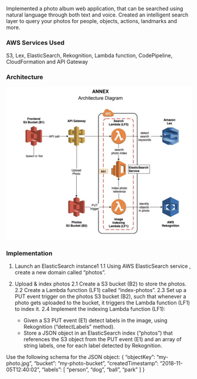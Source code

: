 Implemented a photo album web application, that can be searched using natural language through both text and voice. Created an intelligent search layer to query your photos for people, objects, actions, landmarks and more.

### AWS Services Used
S3, Lex, ElasticSearch, Rekognition, Lambda function, CodePipeline,  CloudFormation and API Gateway

### Architecture
![image1](/Images/architecture.jpg)

### Implementation

1. Launch an ElasticSearch instance1
  1.1 Using AWS ElasticSearch service , create a new domain called “photos”.

2. Upload & index photos
  2.1 Create a S3 bucket (B2) to store the photos.
  2.2 Create a Lambda function (LF1) called “index-photos”.
  2.3 Set up a PUT event trigger on the photos S3 bucket (B2), such that whenever a photo gets uploaded to the bucket, it triggers the Lambda function (LF1) to index it.
  2.4 Implement the indexing Lambda function (LF1):
    * Given a S3 PUT event (E1) detect labels in the image, using Rekognition (“detectLabels” method). 
    * Store a JSON object in an ElasticSearch index (“photos”) that references the S3 object from the PUT event (E1) and an array of string labels, one for each label detected by Rekognition.

Use the following schema for the JSON object:
  {
    “objectKey”: “my-photo.jpg”,
    “bucket”: “my-photo-bucket”,
    “createdTimestamp”: “2018-11-05T12:40:02”,
  “labels”: [
    “person”,
    “dog”,
    “ball”,
    “park”
            ]
  }

